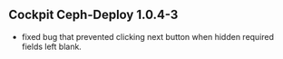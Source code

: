 ## Cockpit Ceph-Deploy 1.0.4-3

* fixed bug that prevented clicking next button when hidden required fields left blank.